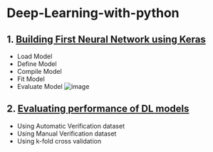 # Deep-Learning-with-python

## 1. [Building First Neural Network using Keras](https://github.com/kuluruvineeth/Deep-Learning-with-python/blob/main/First%20Neural%20Network%20with%20Keras.ipynb)
   * Load Model
   * Define Model
   * Compile Model
   * Fit Model
   * Evaluate Model
   ![image](https://user-images.githubusercontent.com/47528651/114588210-0ce78080-9ca4-11eb-8a49-25c71f4ca9e4.png)


## 2. [Evaluating performance of DL models](https://github.com/kuluruvineeth/Deep-Learning-with-python/blob/main/Evaluating%20Performance%20of%20Deep%20Learning%20Models.ipynb)
   * Using Automatic Verification dataset
   * Using Manual Verification dataset 
   * Using k-fold cross validation
